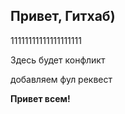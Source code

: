## Привет, Гитхаб)

11111111111111111111

Здесь будет конфликт

добавляем фул реквест

**Привет всем!**